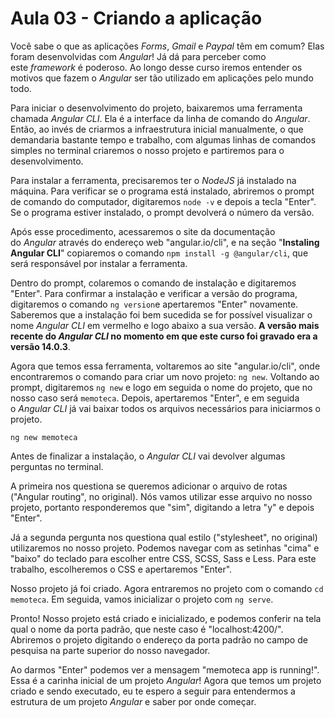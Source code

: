 # Aula 03 - Criando a aplicação

Você sabe o que as aplicações *Forms*, *Gmail* e *Paypal* têm em comum? Elas foram desenvolvidas com *Angular*! Já dá para perceber como este *framework* é poderoso. Ao longo desse curso iremos entender os motivos que fazem o *Angular* ser tão utilizado em aplicações pelo mundo todo.

Para iniciar o desenvolvimento do projeto, baixaremos uma ferramenta chamada *Angular CLI*. Ela é a interface da linha de comando do *Angular*. Então, ao invés de criarmos a infraestrutura inicial manualmente, o que demandaria bastante tempo e trabalho, com algumas linhas de comandos simples no terminal criaremos o nosso projeto e partiremos para o desenvolvimento.

Para instalar a ferramenta, precisaremos ter o *NodeJS* já instalado na máquina. Para verificar se o programa está instalado, abriremos o prompt de comando do computador, digitaremos `node -v` e depois a tecla "Enter". Se o programa estiver instalado, o prompt devolverá o número da versão.

Após esse procedimento, acessaremos o site da documentação do *Angular* através do endereço web "angular.io/cli", e na seção "**Instaling Angular CLI**" copiaremos o comando `npm install -g @angular/cli`, que será responsável por instalar a ferramenta.

Dentro do prompt, colaremos o comando de instalação e digitaremos "Enter". Para confirmar a instalação e verificar a versão do programa, digitaremos o comando `ng version`e apertaremos "Enter" novamente. Saberemos que a instalação foi bem sucedida se for possível visualizar o nome *Angular CLI* em vermelho e logo abaixo a sua versão. **A versão mais recente do *Angular CLI* no momento em que este curso foi gravado era a versão 14.0.3**.

Agora que temos essa ferramenta, voltaremos ao site "angular.io/cli", onde encontraremos o comando para criar um novo projeto: `ng new`. Voltando ao prompt, digitaremos `ng new` e logo em seguida o nome do projeto, que no nosso caso será `memoteca`. Depois, apertaremos "Enter", e em seguida o *Angular CLI* já vai baixar todos os arquivos necessários para iniciarmos o projeto.

```
ng new memoteca
```

Antes de finalizar a instalação, o *Angular CLI* vai devolver algumas perguntas no terminal.

A primeira nos questiona se queremos adicionar o arquivo de rotas ("Angular routing", no original). Nós vamos utilizar esse arquivo no nosso projeto, portanto responderemos que "sim", digitando a letra "y" e depois "Enter".

Já a segunda pergunta nos questiona qual estilo ("stylesheet", no original) utilizaremos no nosso projeto. Podemos navegar com as setinhas "cima" e "baixo" do teclado para escolher entre CSS, SCSS, Sass e Less. Para este trabalho, escolheremos o CSS e apertaremos "Enter".

Nosso projeto já foi criado. Agora entraremos no projeto com o comando `cd memoteca`. Em seguida, vamos inicializar o projeto com `ng serve`.

Pronto! Nosso projeto está criado e inicializado, e podemos conferir na tela qual o nome da porta padrão, que neste caso é "localhost:4200/". Abriremos o projeto digitando o endereço da porta padrão no campo de pesquisa na parte superior do nosso navegador.

Ao darmos "Enter" podemos ver a mensagem "memoteca app is running!". Essa é a carinha inicial de um projeto *Angular*! Agora que temos um projeto criado e sendo executado, eu te espero a seguir para entendermos a estrutura de um projeto *Angular* e saber por onde começar.